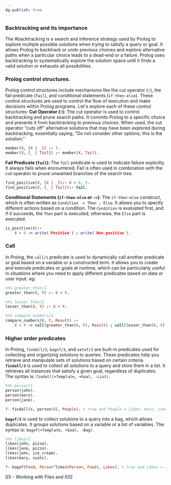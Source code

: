 ```yaml
---
dg-publish: true
---
```

### Backtracking and its importance
The #backtracking is a search and inference strategy used by Prolog to explore multiple possible solutions when trying to satisfy a query or goal. It allows Prolog to backtrack or undo previous choices and explore alternative paths when a particular choice leads to a dead-end or a failure. Prolog uses backtracking to systematically explore the solution space until it finds a valid solution or exhausts all possibilities.
### Prolog control structures.
Prolog control structures include mechanisms like the cut operator (`!`), the fail predicate (`fail`), and conditional statements (`if-then-else`). These control structures are used to control the flow of execution and make decisions within Prolog programs. Let's explore each of these control structures:
**Cut Operator (`!`):**
The cut operator is used to control backtracking and prune search paths. It commits Prolog to a specific choice and prevents it from backtracking to previous choices.
When used, the cut operator "cuts off" alternative solutions that may have been explored during backtracking, essentially saying, "Do not consider other options; this is the solution."
```prolog
member(X, [X | _]) :- !.
member(X, [_ | Tail]) :- member(X, Tail).
```
**Fail Predicate (`fail`):**
The `fail` predicate is used to indicate failure explicitly. It always fails when encountered.
Fail is often used in combination with the cut operator to prune unwanted branches of the search tree.
```prolog
find_positive(X, [X | _]):- X > 0, !.
find_positive(X, [_ | Tail]):- fail.
```
**Conditional Statements (`if-then-else` or `->`):**
The `if-then-else` construct, which is often written as `Condition -> Then ; Else`. It allows you to specify different actions based on a condition.
The `Condition` is evaluated first, and if it succeeds, the `Then` part is executed; otherwise, the `Else` part is executed.
```prolog
is_positive(X):-
	X > 0 -> write('Positive') ; write('Non-positive').
```
### Call
In Prolog, the `call/1` predicate is used to dynamically call another predicate or goal based on a variable or a constructed term. It allows you to create and execute predicates or goals at runtime, which can be particularly useful in situations where you need to apply different predicates based on data or user input. eg:
```prolog
%%% greater_than/2
greater_than(X, Y) :- X > Y.

%%% lesser_than/2
lesser_than(X, Y) :- X < Y.

%%% compare_numbers/3
compare_numbers(X, Y, Result) :-
    X > Y -> call(greater_than(X, Y), Result) ; call(lesser_than(X, Y), Result).
```
### Higher order predicates
In Prolog, `findall/3`, `bagof/3`, and `setof/3` are built-in predicates used for collecting and organizing solutions to queries. These predicates help you retrieve and manipulate sets of solutions based on certain criteria.
**`findall/3`** is used to collect all solutions to a query and store them in a list. It retrieves all instances that satisfy a given goal, regardless of duplicates.
The syntax is: `findall(+Template, +Goal, -List)`.
```prolog
%%% person/1
person(john).
person(mary).
person(jane).

?- findall(X, person(X), People). % true and People = [john, mary, jane].
```
**`bagof/3`** is used to collect solutions to a query into a bag, which allows duplicates. It groups solutions based on a variable or a list of variables.
The syntax is: `bagof(+Template, +Goal, -Bag)`.
```prolog
%%% likes/2
likes(john, pizza).
likes(jane, pizza).
likes(john, ice_cream).
likes(mary, sushi).

?- bagof(Food, Person^likes(Person, Food), Likes). % true and Likes = [pizza, pizza, ice_cream, sushi].
```

[[5 - Working with Files and IO]]
